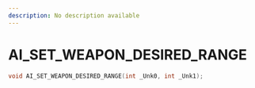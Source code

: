 ```yaml
---
description: No description available 
---
```


# AI_SET_WEAPON_DESIRED_RANGE

```cpp
void AI_SET_WEAPON_DESIRED_RANGE(int _Unk0, int _Unk1);
```